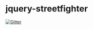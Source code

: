# jquery-streetfighter

[![Gitter](https://badges.gitter.im/Join%20Chat.svg)](https://gitter.im/cwallace1/jquery-streetfighter?utm_source=badge&utm_medium=badge&utm_campaign=pr-badge&utm_content=badge)